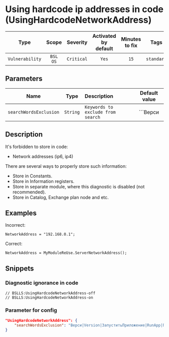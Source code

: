 # Using hardcode ip addresses in code (UsingHardcodeNetworkAddress)

| Type | Scope | Severity | Activated<br/>by default | Minutes<br/>to fix | Tags |
| :-: | :-: | :-: | :-: | :-: | :-: |
| `Vulnerability` | `BSL`<br/>`OS` | `Critical` | `Yes` | `15` | `standard` |

## Parameters 

| Name | Type | Description | Default value |
| :-: | :-: | :-- | :-: |
| `searchWordsExclusion` | `String` | ```Keywords to exclude from search``` | ```Верси|Version|ЗапуститьПриложение|RunApp|Пространств|Namespace|Драйвер|Driver``` |

<!-- Блоки выше заполняются автоматически, не трогать -->
## Description

<!-- Описание диагностики заполняется вручную. Необходимо понятным языком описать смысл и схему работу -->

It's forbidden to store in code:

- Network addresses (ip6, ip4)

There are several ways to properly store such information:

- Store in Constants.
- Store in Information registers.
- Store in separate module, where this diagnostic is disabled (not recommended).
- Store in Catalog, Exchange plan node and etc.

## Examples

<!-- В данном разделе приводятся примеры, на которые диагностика срабатывает, а также можно привести пример, как можно исправить ситуацию -->

Incorrect:

```bsl
NetworkAddress = "192.168.0.1";
```

Correct:

```bsl
NetworkAddress = MyModuleReUse.ServerNetworkAddress();
```

## Snippets

<!-- Блоки ниже заполняются автоматически, не трогать -->
### Diagnostic ignorance in code

```bsl
// BSLLS:UsingHardcodeNetworkAddress-off
// BSLLS:UsingHardcodeNetworkAddress-on
```

### Parameter for config

```json
"UsingHardcodeNetworkAddress": {
    "searchWordsExclusion": "Верси|Version|ЗапуститьПриложение|RunApp|Пространств|Namespace|Драйвер|Driver"
}
```

